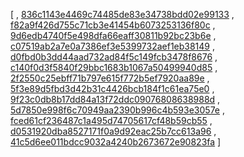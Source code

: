 [
, [836c1143e4469c74485de83e34738bdd02e99133](https://github.com/pagsegura/java/commit/836c1143e4469c74485de83e34738bdd02e99133)
, [f82a9f426d755c71cb3e41454b6073253136f80c](https://github.com/pagsegura/java/commit/f82a9f426d755c71cb3e41454b6073253136f80c)
, [9d6edb4740f5e498dfa66eaff30811b92bc23b6e](https://github.com/pagsegura/java/commit/9d6edb4740f5e498dfa66eaff30811b92bc23b6e)
, [c07519ab2a7e0a7386ef3e5399732aef1eb38149](https://github.com/pagsegura/java/commit/c07519ab2a7e0a7386ef3e5399732aef1eb38149)
, [d0fbd0b3dd44aad732ad84f5c149fcb3478f8676](https://github.com/pagsegura/java/commit/d0fbd0b3dd44aad732ad84f5c149fcb3478f8676)
, [c140f0d3f5840f29bbc1683b1067a50499940d85](https://github.com/pagsegura/java/commit/c140f0d3f5840f29bbc1683b1067a50499940d85)
, [2f2550c25ebff71b797e615f772b5ef7920aa89e](https://github.com/pagsegura/java/commit/2f2550c25ebff71b797e615f772b5ef7920aa89e)
, [5f3e89d5fbd3d42b31c4426bcb184f1c61ea75e0](https://github.com/pagsegura/java/commit/5f3e89d5fbd3d42b31c4426bcb184f1c61ea75e0)
, [9f23c0db8b17dd84a13f72ddc09076808638988d](https://github.com/pagsegura/java/commit/9f23c0db8b17dd84a13f72ddc09076808638988d)
, [5d7850e998f6c70949aa2390b996c4b593e3057e](https://github.com/pagsegura/java/commit/5d7850e998f6c70949aa2390b996c4b593e3057e)
, [fced61cf236487c1a495d74705617cf48b59cb55](https://github.com/pagsegura/java/commit/fced61cf236487c1a495d74705617cf48b59cb55)
, [d0531920dba8527171f0a9d92eac25b7cc613a96](https://github.com/pagsegura/java/commit/d0531920dba8527171f0a9d92eac25b7cc613a96)
, [41c5d6ee011bdcc9032a4240b2673672e90823fa](https://github.com/pagsegura/java/commit/41c5d6ee011bdcc9032a4240b2673672e90823fa)
]